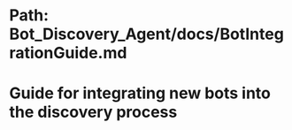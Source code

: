 # Path: Bot_Discovery_Agent/docs/BotIntegrationGuide.md
# Guide for integrating new bots into the discovery process
